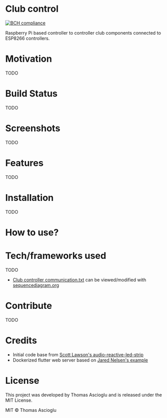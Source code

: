 # Club control
[![BCH compliance](https://bettercodehub.com/edge/badge/thomsan/club-controller?branch=master)](https://bettercodehub.com/)

Raspberry Pi based controller to controller club components connected to ESP8266 controllers.

# Motivation
TODO

# Build Status
TODO

# Screenshots
TODO

# Features
TODO
# Installation
TODO

# How to use?

# Tech/frameworks used
TODO
* [Club controller communication.txt](club_controller_communication.txt) can be viewed/modified with [sequencediagram.org](https://sequencediagram.org/)

# Contribute
TODO

# Credits
* Initial code base from [Scott Lawson's audio-reactive-led-strip](https://github.com/scottlawsonbc/audio-reactive-led-strip)
* Dockerized flutter web server based on [Jared Nelsen's example](https://github.com/jared-nelsen/flutter_web_docker_example)

# License
This project was developed by Thomas Ascioglu and is released under the MIT License.

MIT © Thomas Ascioglu
